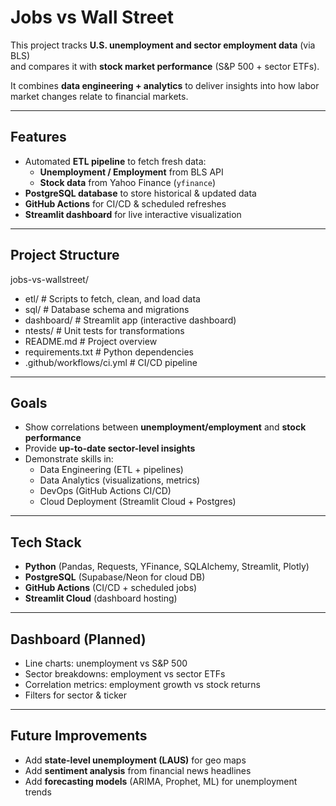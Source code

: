 # Jobs vs Wall Street 

This project tracks **U.S. unemployment and sector employment data** (via BLS)  
and compares it with **stock market performance** (S&P 500 + sector ETFs).  

It combines **data engineering + analytics** to deliver insights into how labor market changes relate to financial markets.

---

## Features
- Automated **ETL pipeline** to fetch fresh data:
  - **Unemployment / Employment** from BLS API  
  - **Stock data** from Yahoo Finance (`yfinance`)  
- **PostgreSQL database** to store historical & updated data  
- **GitHub Actions** for CI/CD & scheduled refreshes  
- **Streamlit dashboard** for live interactive visualization  

---

## Project Structure
jobs-vs-wallstreet/
- etl/           # Scripts to fetch, clean, and load data
- sql/           # Database schema and migrations
- dashboard/     # Streamlit app (interactive dashboard)
- ntests/         # Unit tests for transformations
- README.md      # Project overview
- requirements.txt # Python dependencies
- .github/workflows/ci.yml # CI/CD pipeline

---

##  Goals
- Show correlations between **unemployment/employment** and **stock performance**  
- Provide **up-to-date sector-level insights**  
- Demonstrate skills in:
  - Data Engineering (ETL + pipelines)
  - Data Analytics (visualizations, metrics)
  - DevOps (GitHub Actions CI/CD)
  - Cloud Deployment (Streamlit Cloud + Postgres)

---

## Tech Stack
- **Python** (Pandas, Requests, YFinance, SQLAlchemy, Streamlit, Plotly)
- **PostgreSQL** (Supabase/Neon for cloud DB)
- **GitHub Actions** (CI/CD + scheduled jobs)
- **Streamlit Cloud** (dashboard hosting)

---

## Dashboard (Planned)
- Line charts: unemployment vs S&P 500  
- Sector breakdowns: employment vs sector ETFs  
- Correlation metrics: employment growth vs stock returns  
- Filters for sector & ticker  

---

## Future Improvements
- Add **state-level unemployment (LAUS)** for geo maps  
- Add **sentiment analysis** from financial news headlines  
- Add **forecasting models** (ARIMA, Prophet, ML) for unemployment trends  